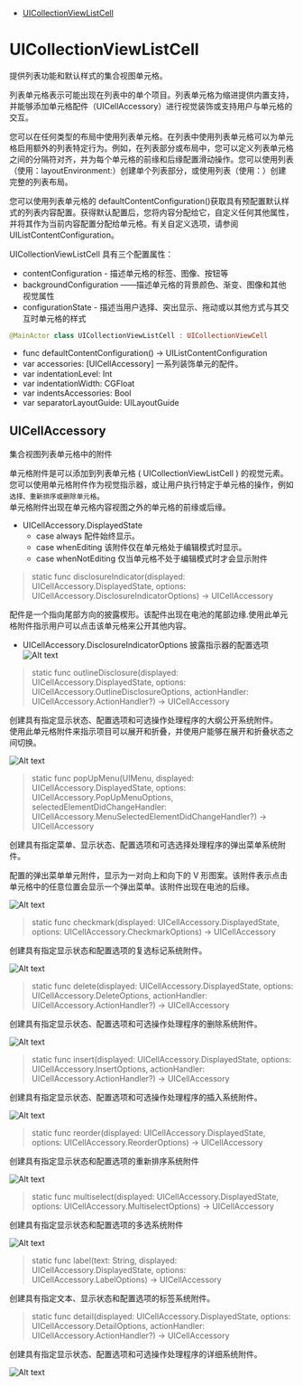 <!-- TOC -->

- [UICollectionViewListCell](#uicollectionviewlistcell)

<!-- /TOC -->

# UICollectionViewListCell

提供列表功能和默认样式的集合视图单元格。

列表单元格表示可能出现在列表中的单个项目。列表单元格为缩进提供内置支持，并能够添加单元格配件（UICellAccessory）进行视觉装饰或支持用户与单元格的交互。

您可以在任何类型的布局中使用列表单元格。在列表中使用列表单元格可以为单元格启用额外的列表特定行为。例如，在列表部分或布局中，您可以定义列表单元格之间的分隔符对齐，并为每个单元格的前缘和后缘配置滑动操作。您可以使用列表（使用：layoutEnvironment:）创建单个列表部分，或使用列表（使用：）创建完整的列表布局。

您可以使用列表单元格的 defaultContentConfiguration()获取具有预配置默认样式的列表内容配置。获得默认配置后，您将内容分配给它，自定义任何其他属性，并将其作为当前内容配置分配给单元格。有关自定义选项，请参阅 UIListContentConfiguration。

UICollectionViewListCell 具有三个配置属性：

- contentConfiguration - 描述单元格的标签、图像、按钮等
- backgroundConfiguration ——描述单元格的背景颜色、渐变、图像和其他视觉属性
- configurationState - 描述当用户选择、突出显示、拖动或以其他方式与其交互时单元格的样式

```swift
@MainActor class UICollectionViewListCell : UICollectionViewCell
```

- func defaultContentConfiguration() -> UIListContentConfiguration
- var accessories: [UICellAccessory] 一系列装饰单元的配件。
- var indentationLevel: Int
- var indentationWidth: CGFloat
- var indentsAccessories: Bool
- var separatorLayoutGuide: UILayoutGuide

## UICellAccessory

集合视图列表单元格中的附件

单元格附件是可以添加到列表单元格 ( UICollectionViewListCell ) 的视觉元素。  
 您可以使用单元格附件作为视觉指示器，或让用户执行特定于单元格的操作，例如`选择、重新排序或删除单元格`。  
 单元格附件出现在单元格内容视图之外的单元格的前缘或后缘。

- UICellAccessory.DisplayedState
  - case always 配件始终显示。
  - case whenEditing 该附件仅在单元格处于编辑模式时显示。
  - case whenNotEditing 仅当单元格不处于编辑模式时才会显示附件

> static func disclosureIndicator(displayed: UICellAccessory.DisplayedState, options: UICellAccessory.DisclosureIndicatorOptions) -> UICellAccessory

配件是一个指向尾部方向的披露楔形。该配件出现在电池的尾部边缘.使用此单元格附件指示用户可以点击该单元格来公开其他内容。

- UICellAccessory.DisclosureIndicatorOptions 披露指示器的配置选项
  ![Alt text](./image/image.png)

> static func outlineDisclosure(displayed: UICellAccessory.DisplayedState, options: UICellAccessory.OutlineDisclosureOptions, actionHandler: UICellAccessory.ActionHandler?) -> UICellAccessory

创建具有指定显示状态、配置选项和可选操作处理程序的大纲公开系统附件。  
使用此单元格附件来指示项目可以展开和折叠，并使用户能够在展开和折叠状态之间切换。

![Alt text](./image/image2.png)

> static func popUpMenu(UIMenu, displayed: UICellAccessory.DisplayedState, options: UICellAccessory.PopUpMenuOptions, selectedElementDidChangeHandler: UICellAccessory.MenuSelectedElementDidChangeHandler?) -> UICellAccessory

创建具有指定菜单、显示状态、配置选项和可选选择处理程序的弹出菜单系统附件。

配置的弹出菜单单元附件，显示为一对向上和向下的 V 形图案。该附件表示点击单元格中的任意位置会显示一个弹出菜单。该附件出现在电池的后缘。

![Alt text](./image/image3.png)

> static func checkmark(displayed: UICellAccessory.DisplayedState, options: UICellAccessory.CheckmarkOptions) -> UICellAccessory

创建具有指定显示状态和配置选项的复选标记系统附件。

![Alt text](./image/image4.png)

> static func delete(displayed: UICellAccessory.DisplayedState, options: UICellAccessory.DeleteOptions, actionHandler: UICellAccessory.ActionHandler?) -> UICellAccessory

创建具有指定显示状态、配置选项和可选操作处理程序的删除系统附件。

![Alt text](./image/image5.png)

> static func insert(displayed: UICellAccessory.DisplayedState, options: UICellAccessory.InsertOptions, actionHandler: UICellAccessory.ActionHandler?) -> UICellAccessory

创建具有指定显示状态、配置选项和可选操作处理程序的插入系统附件。

![Alt text](./image/image6.png)

> static func reorder(displayed: UICellAccessory.DisplayedState, options: UICellAccessory.ReorderOptions) -> UICellAccessory

创建具有指定显示状态和配置选项的重新排序系统附件

![Alt text](./image/image7.png)

> static func multiselect(displayed: UICellAccessory.DisplayedState, options: UICellAccessory.MultiselectOptions) -> UICellAccessory

创建具有指定显示状态和配置选项的多选系统附件

![Alt text](./image/image8.png)

> static func label(text: String, displayed: UICellAccessory.DisplayedState, options: UICellAccessory.LabelOptions) -> UICellAccessory

创建具有指定文本、显示状态和配置选项的标签系统附件。

> static func detail(displayed: UICellAccessory.DisplayedState, options: UICellAccessory.DetailOptions, actionHandler: UICellAccessory.ActionHandler?) -> UICellAccessory

创建具有指定显示状态、配置选项和可选操作处理程序的详细系统附件。

![Alt text](./image/image9.png)
